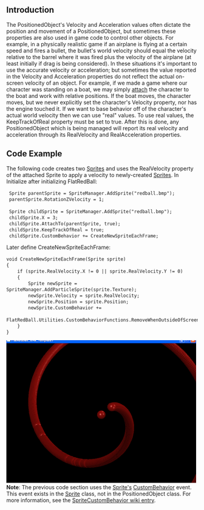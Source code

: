 ## Introduction

The PositionedObject's Velocity and Acceleration values often dictate the position and movement of a PositionedObject, but sometimes these properties are also used in game code to control other objects. For example, in a physically realistic game if an airplane is flying at a certain speed and fires a bullet, the bullet's world velocity should equal the velocity relative to the barrel where it was fired plus the velocity of the airplane (at least initially if drag is being considered). In these situations it's important to use the accurate velocity or acceleration; but sometimes the value reported in the Velocity and Acceleration properties do not reflect the actual on-screen velocity of an object. For example, if we made a game where our character was standing on a boat, we may simply [attach](/frb/docs/index.php?title=FlatRedBall.PositionedObject.AttachTo.md "FlatRedBall.PositionedObject.AttachTo") the character to the boat and work with relative positions. If the boat moves, the character moves, but we never explicitly set the character's Velocity property, nor has the engine touched it. If we want to base behavior off of the character's actual world velocity then we can use "real" values. To use real values, the KeepTrackOfReal property must be set to true. After this is done, any PositionedObject which is being managed will report its real velocity and acceleration through its RealVelocity and RealAcceleration properties.

## Code Example

The following code creates two [Sprites](/frb/docs/index.php?title=FlatRedBall.Sprite.md "FlatRedBall.Sprite") and uses the RealVelocity property of the attached Sprite to apply a velocity to newly-created [Sprites](/frb/docs/index.php?title=FlatRedBall.Sprite.md "FlatRedBall.Sprite"). In Initialize after initializing FlatRedBall:

     Sprite parentSprite = SpriteManager.AddSprite("redball.bmp");
     parentSprite.RotationZVelocity = 1;

     Sprite childSprite = SpriteManager.AddSprite("redball.bmp");
     childSprite.X = 3;
     childSprite.AttachTo(parentSprite, true);
     childSprite.KeepTrackOfReal = true;
     childSprite.CustomBehavior += CreateNewSpriteEachFrame;

Later define CreateNewSpriteEachFrame:

    void CreateNewSpriteEachFrame(Sprite sprite)
    {
        if (sprite.RealVelocity.X != 0 || sprite.RealVelocity.Y != 0)
        {
            Sprite newSprite = SpriteManager.AddParticleSprite(sprite.Texture);
            newSprite.Velocity = sprite.RealVelocity;
            newSprite.Position = sprite.Position;
            newSprite.CustomBehavior += 
              FlatRedBall.Utilities.CustomBehaviorFunctions.RemoveWhenOutsideOfScreen;
        }
    }

![RealVelocitySpiral.png](/media/migrated_media-RealVelocitySpiral.png) **Note**: The previous code section uses the [Sprite's](/frb/docs/index.php?title=FlatRedBall.Sprite.md "FlatRedBall.Sprite") [CustomBehavior](/frb/docs/index.php?title=FlatRedBall.Sprite.mdCustomBehavior "FlatRedBall.SpriteCustomBehavior") event. This event exists in the [Sprite](/frb/docs/index.php?title=FlatRedBall.Sprite.md "FlatRedBall.Sprite") class, not in the PositionedObject class. For more information, see the [SpriteCustomBehavior wiki entry](/frb/docs/index.php?title=FlatRedBall.Sprite.mdCustomBehavior "FlatRedBall.SpriteCustomBehavior").
